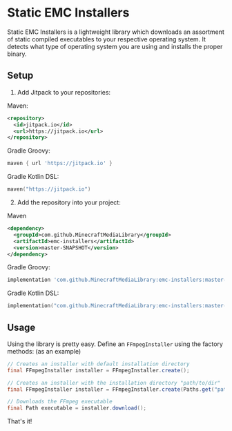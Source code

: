 # Static EMC Installers

Static EMC Installers is a lightweight library which downloads
an assortment of static compiled executables to your respective 
operating  system. It detects what type of operating system you are using
and installs the proper binary.

## Setup
1) Add Jitpack to your repositories:

Maven:
```xml
<repository>
  <id>jitpack.io</id>
  <url>https://jitpack.io</url>
</repository>
```

Gradle Groovy:
```groovy
maven { url 'https://jitpack.io' }
```

Gradle Kotlin DSL:
```kotlin
maven("https://jitpack.io")
```

2) Add the repository into your project:

Maven
```xml
<dependency>
  <groupId>com.github.MinecraftMediaLibrary</groupId>
  <artifactId>emc-installers</artifactId>
  <version>master-SNAPSHOT</version>
</dependency>
```

Gradle Groovy:
```groovy
implementation 'com.github.MinecraftMediaLibrary:emc-installers:master-SNAPSHOT'
```

Gradle Kotlin DSL:
```kotlin
implementation("com.github.MinecraftMediaLibrary:emc-installers:master-SNAPSHOT")
```

## Usage
Using the library is pretty easy. Define an `FFmpegInstaller`
using the factory methods: (as an example)

```java
// Creates an installer with default installation directory
final FFmpegInstaller installer = FFmpegInstaller.create();

// Creates an installer with the installation directory "path/to/dir"
final FFmpegInstaller installer = FFmpegInstaller.create(Paths.get("path/to/dir"));

// Downloads the FFmpeg executable
final Path executable = installer.download();
```

That's it!


